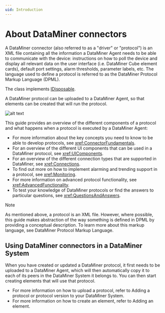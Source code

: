 ```yaml
---
uid: Introduction
---
```


# About DataMiner connectors

A DataMiner connector (also referred to as a "driver" or "protocol") is an XML file containing all the information a DataMiner Agent needs to be able to communicate with the device: instructions on how to poll the device and display all relevant data on the user interface (i.e. DataMiner Cube element cards), default port settings, alarm thresholds, parameter labels, etc. The language used to define a protocol is referred to as the DataMiner Protocol Markup Language (DPML).

The class implements [IDisposable](xref:System.IDisposable).

A DataMiner protocol can be uploaded to a DataMiner Agent, so that elements can be created that will run the protocol.

![alt text](../../images/DataMinerAgent.svg "Conceptual overview of a DataMiner Agent")

This guide provides an overview of the different components of a protocol and what happens when a protocol is executed by a DataMiner Agent:

- For more information about the key concepts you need to know to be able to develop protocols, see <xref:ConnectorFundamentals>.
- For an overview of the different UI components that can be used in a DataMiner protocol, see <xref:UIComponents>.
- For an overview of the different connection types that are supported in DataMiner, see <xref:Connections>.
- To find out more on how to implement alarming and trending support in a protocol, see <xref:Monitoring>.
- For more information on advanced protocol functionality, see <xref:AdvancedFunctionality>.
- To test your knowledge of DataMiner protocols or find the answers to particular questions, see <xref:QuestionsAndAnswers>.

> [!NOTE]
> As mentioned above, a protocol is an XML file. However, where possible, this guide makes abstraction of the way something is defined in DPML by providing a conceptual description. To learn more about this markup language, see DataMiner Protocol Markup Language.

## Using DataMiner connectors in a DataMiner System

When you have created or updated a DataMiner protocol, it first needs to be uploaded to a DataMiner Agent,
which will then automatically copy it to each of its peers in the DataMiner System it belongs to. You can then
start creating elements that will use that protocol.

- For more information on how to upload a protocol, refer to Adding a protocol or protocol version to your DataMiner System.
- For more information on how to create an element, refer to Adding an element.
